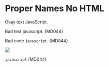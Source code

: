 # Proper Names No HTML

Okay text JavaScript.

Bad text javascript. {MD044}

Bad code `javascript`. {MD044}

<img src="img/javascript/image.png">

<script type="text/javascript">
javascript {MD044}
</script>

<a id="javascript">

<a id="javascript"/>

<javascript/>

<code>javascript</code> {MD044}

<!-- markdownlint-configure-file {
  "MD033": false,
  "MD044": {
    "names": [
      "JavaScript"
    ],
    "html_elements": false
  }
} -->
